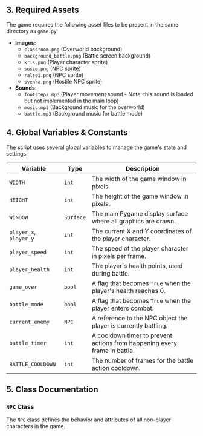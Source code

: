 
## 3. Required Assets

The game requires the following asset files to be present in the same directory as `game.py`:
-   **Images:**
    -   `classroom.png` (Overworld background)
    -   `background_battle.png` (Battle screen background)
    -   `kris.png` (Player character sprite)
    -   `susie.png` (NPC sprite)
    -   `ralsei.png` (NPC sprite)
    -   `svenka.png` (Hostile NPC sprite)
-   **Sounds:**
    -   `footsteps.mp3` (Player movement sound - Note: this sound is loaded but not implemented in the main loop)
    -   `music.mp3` (Background music for the overworld)
    -   `battle.mp3` (Background music for battle mode)

## 4. Global Variables & Constants

The script uses several global variables to manage the game's state and settings.

| Variable              | Type      | Description                                                                 |
| --------------------- | --------- | --------------------------------------------------------------------------- |
| `WIDTH`               | `int`     | The width of the game window in pixels.                                     |
| `HEIGHT`              | `int`     | The height of the game window in pixels.                                    |
| `WINDOW`              | `Surface` | The main Pygame display surface where all graphics are drawn.               |
| `player_x`, `player_y`| `int`     | The current X and Y coordinates of the player character.                    |
| `player_speed`        | `int`     | The speed of the player character in pixels per frame.                      |
| `player_health`       | `int`     | The player's health points, used during battle.                             |
| `game_over`           | `bool`    | A flag that becomes `True` when the player's health reaches 0.              |
| `battle_mode`         | `bool`    | A flag that becomes `True` when the player enters combat.                   |
| `current_enemy`       | `NPC`     | A reference to the NPC object the player is currently battling.             |
| `battle_timer`        | `int`     | A cooldown timer to prevent actions from happening every frame in battle.   |
| `BATTLE_COOLDOWN`     | `int`     | The number of frames for the battle action cooldown.                        |

## 5. Class Documentation

### `NPC` Class

The `NPC` class defines the behavior and attributes of all non-player characters in the game.
